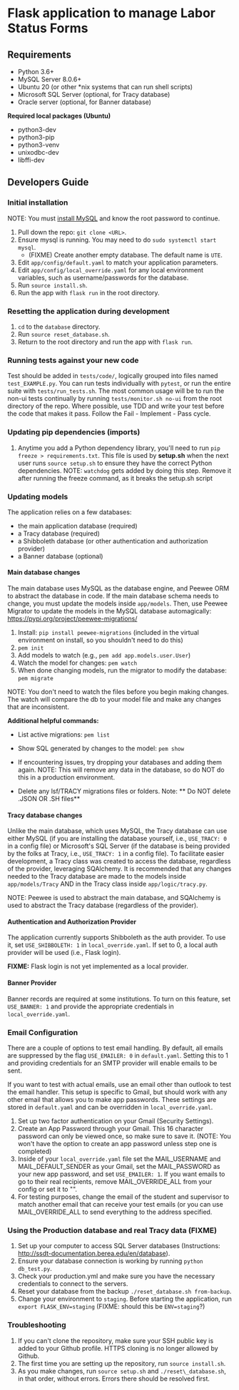 # Flask application to manage Labor Status Forms
 
## Requirements

- Python 3.6+ 
- MySQL Server 8.0.6+
- Ubuntu 20 (or other *nix systems that can run shell scripts)
- Microsoft SQL Server (optional, for Tracy database)
- Oracle server (optional, for Banner database)

**Required local packages (Ubuntu)**
 * python3-dev
 * python3-pip
 * python3-venv
 * unixodbc-dev
 * libffi-dev

## Developers Guide

### Initial installation

NOTE: You must [install MySQL](INSTALL_MYSQL.md) and know the root password to continue. 

1. Pull down the repo: ```git clone <URL>```.
2. Ensure mysql is running. You may need to do ```sudo systemctl start mysql```.
   - (FIXME) Create another empty database. The default name is ```UTE```.
3. Edit ```app/config/default.yaml``` to match your application parameters.
4. Edit ```app/config/local_override.yaml``` for any local environment variables, such as username/passwords for the database. 
5. Run ```source install.sh```. 
6. Run the app with ```flask run``` in the root directory.

### Resetting the application during development

1. ```cd``` to the ```database``` directory. 
2. Run ```source reset_database.sh```.
3. Return to the root directory and run the app with ```flask run```. 

### Running tests against your new code
Test should be added in ```tests/code/```, logically grouped into files named ```test_EXAMPLE.py```. You can run tests individually with ```pytest```, or run the entire suite with ```tests/run_tests.sh```. The most common usage will be to run the non-ui tests continually by running ```tests/monitor.sh no-ui``` from the root directory of the repo. Where possible, use TDD and write your test before the code that makes it pass. Follow the Fail - Implement - Pass cycle.

### Updating pip dependencies (imports)
1. Anytime you add a Python dependency library, you'll need to run ```pip freeze > requirements.txt```. This file is used by **setup.sh** when the next user runs ```source setup.sh``` to ensure they have the correct Python dependencies.
NOTE: ```watchdog``` gets added by doing this step. Remove it after running the freeze command, as it breaks the setup.sh script

### Updating models

The application relies on a few databases: 

  - the main application database (required)
  - a Tracy database (required)
  - a Shibboleth database (or other authentication and authorization provider)
  - a Banner database (optional)

#### Main database changes

The main database uses MySQL as the database engine, and Peewee ORM to abstract the database in code. If the main database schema needs to change, you must update the models inside ```app/models```. Then, use Peewee Migrator to update the models in the MySQL database automagically: https://pypi.org/project/peewee-migrations/

1. Install: ```pip install peewee-migrations``` (included in the virtual environment on install, so you shouldn't need to do this)
2. ```pem init```
3. Add models to watch (e.g., ```pem add app.models.user.User```)
4. Watch the model for changes: ```pem watch```
5. When done changing models, run the migrator to modify the database: ```pem migrate```

NOTE: You don't need to watch the files before you begin making changes. The watch will compare the db to your model file and make any changes that are inconsistent.

**Additional helpful commands:**

- List active migrations: ```pem list```
- Show SQL generated by changes to the model: ```pem show```

- If encountering issues, try dropping your databases and adding them again. NOTE: This will remove any data in the database, so do NOT do this in a production environment.
- Delete any lsf/TRACY migrations files or folders. Note: ** Do NOT delete .JSON OR .SH files**

#### Tracy database changes

Unlike the main database, which uses MySQL, the Tracy database can use either MySQL (if you are installing the database yourself, i.e., ```USE_TRACY: 0``` in a config file) or Microsoft's SQL Server (if the database is being provided by the folks at Tracy, i.e., ```USE_TRACY: 1``` in a config file). To facilitate easier development, a Tracy class was created to access the database, regardless of the provider, leveraging SQAlchemy. It is recommended that any changes needed to the Tracy database are made to the models inside ```app/models/Tracy``` AND in the Tracy class inside ```app/logic/tracy.py```. 

NOTE: Peewee is used to abstract the main database, and SQAlchemy is used to abstract the Tracy database (regardless of the provider). 

#### Authentication and Authorization Provider

The application currently supports Shibboleth as the auth provider. To use it, set ```USE_SHIBBOLETH: 1``` in ```local_override.yaml```. If set to 0, a local auth provider will be used (i.e., Flask login). 

**FIXME:** Flask login is not yet implemented as a local provider.  

#### Banner Provider
Banner records are required at some institutions. To turn on this feature, set ```USE_BANNER: 1``` and provide the appropriate credentials in ```local_override.yaml```. 

### Email Configuration
There are a couple of options to test email handling. By default, all emails are suppressed by the flag ```USE_EMAILER: 0``` in ```default.yaml```. Setting this to 1 and providing credentials for an SMTP provider will enable emails to be sent. 

If you want to test with actual emails, use an email other than outlook to test the email handler. This setup is specific to Gmail, but should work with any other email that allows you to make app passwords. These settings are stored in ```default.yaml``` and can be overridden in ```local_override.yaml```. 

1. Set up two factor authentication on your Gmail (Security Settings).
2. Create an App Password through your Gmail. This 16 character password can only be viewed once, so make sure to save it. (NOTE: You won't have the option to create an app password unless step one is completed)
3. Inside of your ```local_override.yaml``` file set the MAIL_USERNAME and MAIL_DEFAULT_SENDER as your Gmail, set the MAIL_PASSWORD as your new app password, and set ```USE_EMAILER: 1```. If you want emails to go to their real recipients, remove MAIL_OVERRIDE_ALL from your config or set it to "".
4. For testing purposes, change the email of the student and supervisor to match another email that can receive your test emails (or you can use MAIL_OVERRIDE_ALL to send everything to the address specified.

### Using the Production database and real Tracy data (FIXME)

1. Set up your computer to access SQL Server databases (Instructions: http://ssdt-documentation.berea.edu/en/database).
2. Ensure your database connection is working by running ```python db_test.py```.
3. Check your production.yml and make sure you have the necessary credentials to connect to the servers.
4. Reset your database from the backup ```./reset_database.sh from-backup```.
5. Change your environment to ```staging```. Before starting the application, run ```export FLASK_ENV=staging``` (FIXME: should this be ```ENV=staging```?)

### Troubleshooting
1. If you can't clone the repository, make sure your SSH public key is added to your Github profile. HTTPS cloning is no longer allowed by Github.
2. The first time you are setting up the repository, run ```source install.sh```. 
3. As you make changes, run ```source setup.sh``` and ```./reset\_database.sh```, in that order, without errors. Errors there should be resolved first.

